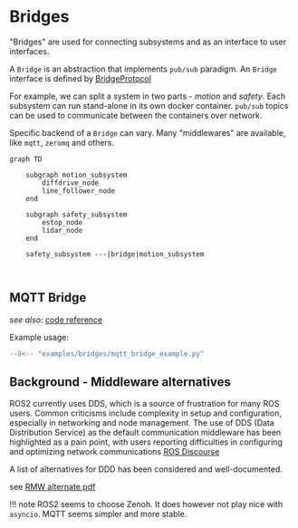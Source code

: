 # Bridges


"Bridges" are used for connecting subsystems and as an interface to user interfaces.

A `Bridge` is an abstraction that implements `pub/sub` paradigm. An `Bridge` interface is defined by [BridgeProtocol](../reference/interfaces.md#roxbot.interfaces.BridgeProtocol)


For example, we can split a system in two parts - *motion* and *safety*. Each subsystem can
run stand-alone in its own docker container. `pub/sub` topics can be used to communicate between the
containers over network.

Specific backend of a `Bridge` can vary. Many "middlewares" are available, like `mqtt`, `zeromq` and others.

``` mermaid
graph TD

    subgraph motion_subsystem
        diffdrive_node
        line_follower_node
    end

    subgraph safety_subsystem
        estop_node
        lidar_node
    end

    safety_subsystem ---|bridge|motion_subsystem



```



## MQTT Bridge

*see also:*  [code reference](../reference/bridges.md)

Example usage:

```python
--8<-- "examples/bridges/mqtt_bridge_example.py"

```



## Background - Middleware alternatives



ROS2 currently uses DDS, which is  a source of frustration for many ROS users. Common criticisms include complexity in setup and configuration, especially in networking and node management. The use of DDS (Data Distribution Service) as the default communication middleware has been highlighted as a pain point, with users reporting difficulties in configuring and optimizing network communications
[ROS Discourse](https://discourse.ros.org/t/why-ros-is-still-choosen-against-ros-2/34723)

A list of alternatives for DDD has been considered and well-documented.

see [RMW alternate.pdf](https://discourse.ros.org/uploads/short-url/o9ihvSjCwB8LkzRklpKdeesRTDi.pdf)

!!! note
    ROS2 seems to choose Zenoh. It does however not play nice with `asyncio`. MQTT seems simpler and more stable.
